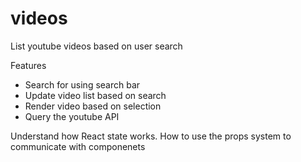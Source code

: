 # videos
List youtube videos based on user search

Features
* Search for using search bar
* Update video list based on search
* Render video based on selection
* Query the youtube API

Understand how React state works. How to use the props system to communicate with componenets
